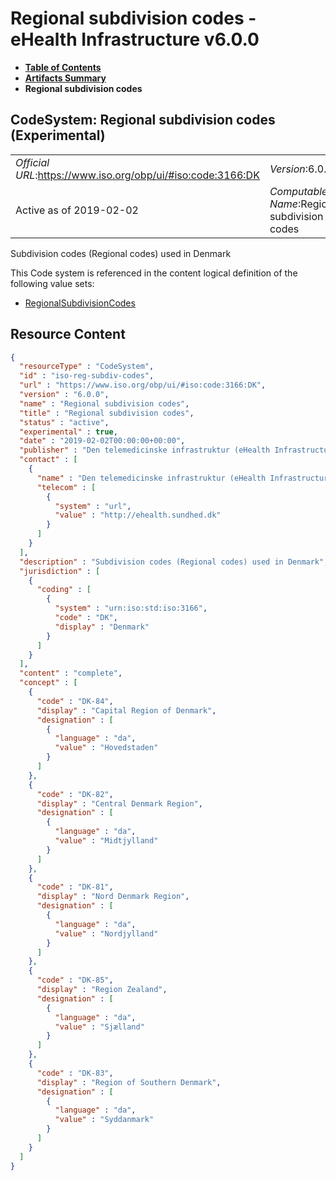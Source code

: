 # Regional subdivision codes - eHealth Infrastructure v6.0.0

* [**Table of Contents**](toc.md)
* [**Artifacts Summary**](artifacts.md)
* **Regional subdivision codes**

## CodeSystem: Regional subdivision codes (Experimental) 

| | |
| :--- | :--- |
| *Official URL*:https://www.iso.org/obp/ui/#iso:code:3166:DK | *Version*:6.0.0 |
| Active as of 2019-02-02 | *Computable Name*:Regional subdivision codes |

 
Subdivision codes (Regional codes) used in Denmark 

 This Code system is referenced in the content logical definition of the following value sets: 

* [RegionalSubdivisionCodes](ValueSet-regional-subdivision-codes.md)



## Resource Content

```json
{
  "resourceType" : "CodeSystem",
  "id" : "iso-reg-subdiv-codes",
  "url" : "https://www.iso.org/obp/ui/#iso:code:3166:DK",
  "version" : "6.0.0",
  "name" : "Regional subdivision codes",
  "title" : "Regional subdivision codes",
  "status" : "active",
  "experimental" : true,
  "date" : "2019-02-02T00:00:00+00:00",
  "publisher" : "Den telemedicinske infrastruktur (eHealth Infrastructure)",
  "contact" : [
    {
      "name" : "Den telemedicinske infrastruktur (eHealth Infrastructure)",
      "telecom" : [
        {
          "system" : "url",
          "value" : "http://ehealth.sundhed.dk"
        }
      ]
    }
  ],
  "description" : "Subdivision codes (Regional codes) used in Denmark",
  "jurisdiction" : [
    {
      "coding" : [
        {
          "system" : "urn:iso:std:iso:3166",
          "code" : "DK",
          "display" : "Denmark"
        }
      ]
    }
  ],
  "content" : "complete",
  "concept" : [
    {
      "code" : "DK-84",
      "display" : "Capital Region of Denmark",
      "designation" : [
        {
          "language" : "da",
          "value" : "Hovedstaden"
        }
      ]
    },
    {
      "code" : "DK-82",
      "display" : "Central Denmark Region",
      "designation" : [
        {
          "language" : "da",
          "value" : "Midtjylland"
        }
      ]
    },
    {
      "code" : "DK-81",
      "display" : "Nord Denmark Region",
      "designation" : [
        {
          "language" : "da",
          "value" : "Nordjylland"
        }
      ]
    },
    {
      "code" : "DK-85",
      "display" : "Region Zealand",
      "designation" : [
        {
          "language" : "da",
          "value" : "Sjælland"
        }
      ]
    },
    {
      "code" : "DK-83",
      "display" : "Region of Southern Denmark",
      "designation" : [
        {
          "language" : "da",
          "value" : "Syddanmark"
        }
      ]
    }
  ]
}

```
